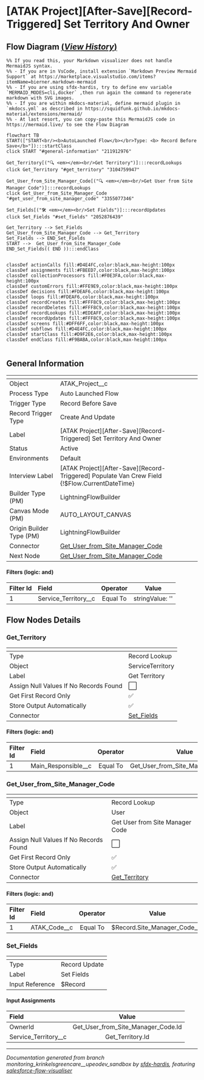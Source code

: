 # [ATAK Project][After-Save][Record-Triggered] Set Territory And Owner

## Flow Diagram [(_View History_)](ATAK_Project_After_Save_Record_Triggered_Set_Territory_And_Owner-history.md)

```mermaid
%% If you read this, your Markdown visualizer does not handle MermaidJS syntax.
%% - If you are in VsCode, install extension `Markdown Preview Mermaid Support` at https://marketplace.visualstudio.com/items?itemName=bierner.markdown-mermaid
%% - If you are using sfdx-hardis, try to define env variable `MERMAID_MODES=cli,docker` ,then run again the command to regenerate markdown with SVG images.
%% - If you are within mkdocs-material, define mermaid plugin in `mkdocs.yml` as described in https://squidfunk.github.io/mkdocs-material/extensions/mermaid/
%% - At last resort, you can copy-paste this MermaidJS code in https://mermaid.live/ to see the Flow Diagram

flowchart TB
START(["START<br/><b>AutoLaunched Flow</b></br>Type: <b> Record Before Save</b>"]):::startClass
click START "#general-information" "211912976"

Get_Territory[("🔍 <em></em><br/>Get Territory")]:::recordLookups
click Get_Territory "#get_territory" "3104759947"

Get_User_from_Site_Manager_Code[("🔍 <em></em><br/>Get User from Site Manager Code")]:::recordLookups
click Get_User_from_Site_Manager_Code "#get_user_from_site_manager_code" "3355077346"

Set_Fields[("🛠️ <em></em><br/>Set Fields")]:::recordUpdates
click Set_Fields "#set_fields" "2052876439"

Get_Territory --> Set_Fields
Get_User_from_Site_Manager_Code --> Get_Territory
Set_Fields --> END_Set_Fields
START -->  Get_User_from_Site_Manager_Code
END_Set_Fields(( END )):::endClass


classDef actionCalls fill:#D4E4FC,color:black,max-height:100px
classDef assignments fill:#FBEED7,color:black,max-height:100px
classDef collectionProcessors fill:#F0E3FA,color:black,max-height:100px
classDef customErrors fill:#FFE9E9,color:black,max-height:100px
classDef decisions fill:#FDEAF6,color:black,max-height:100px
classDef loops fill:#FDEAF6,color:black,max-height:100px
classDef recordCreates fill:#FFF8C9,color:black,max-height:100px
classDef recordDeletes fill:#FFF8C9,color:black,max-height:100px
classDef recordLookups fill:#EDEAFF,color:black,max-height:100px
classDef recordUpdates fill:#FFF8C9,color:black,max-height:100px
classDef screens fill:#DFF6FF,color:black,max-height:100px
classDef subflows fill:#D4E4FC,color:black,max-height:100px
classDef startClass fill:#D9F2E6,color:black,max-height:100px
classDef endClass fill:#F9BABA,color:black,max-height:100px


```

## General Information

|<!-- -->|<!-- -->|
|:---|:---|
|Object|ATAK_Project__c|
|Process Type| Auto Launched Flow|
|Trigger Type| Record Before Save|
|Record Trigger Type| Create And Update|
|Label|[ATAK Project][After-Save][Record-Triggered] Set Territory And Owner|
|Status|Active|
|Environments|Default|
|Interview Label|[ATAK Project][After-Save][Record-Triggered] Populate Van Crew Field {!$Flow.CurrentDateTime}|
| Builder Type (PM)|LightningFlowBuilder|
| Canvas Mode (PM)|AUTO_LAYOUT_CANVAS|
| Origin Builder Type (PM)|LightningFlowBuilder|
|Connector|[Get_User_from_Site_Manager_Code](#get_user_from_site_manager_code)|
|Next Node|[Get_User_from_Site_Manager_Code](#get_user_from_site_manager_code)|


#### Filters (logic: **and**)

|Filter Id|Field|Operator|Value|
|:-- |:-- |:--:|:--: |
|1|Service_Territory__c| Equal To|stringValue: ''<br/>|


## Flow Nodes Details

### Get_Territory

|<!-- -->|<!-- -->|
|:---|:---|
|Type|Record Lookup|
|Object|ServiceTerritory|
|Label|Get Territory|
|Assign Null Values If No Records Found|⬜|
|Get First Record Only|✅|
|Store Output Automatically|✅|
|Connector|[Set_Fields](#set_fields)|


#### Filters (logic: **and**)

|Filter Id|Field|Operator|Value|
|:-- |:-- |:--:|:--: |
|1|Main_Responsible__c| Equal To|Get_User_from_Site_Manager_Code.Id|




### Get_User_from_Site_Manager_Code

|<!-- -->|<!-- -->|
|:---|:---|
|Type|Record Lookup|
|Object|User|
|Label|Get User from Site Manager Code|
|Assign Null Values If No Records Found|⬜|
|Get First Record Only|✅|
|Store Output Automatically|✅|
|Connector|[Get_Territory](#get_territory)|


#### Filters (logic: **and**)

|Filter Id|Field|Operator|Value|
|:-- |:-- |:--:|:--: |
|1|ATAK_Code__c| Equal To|$Record.Site_Manager_Code__c|




### Set_Fields

|<!-- -->|<!-- -->|
|:---|:---|
|Type|Record Update|
|Label|Set Fields|
|Input Reference|$Record|


#### Input Assignments

|Field|Value|
|:-- |:--: |
|OwnerId|Get_User_from_Site_Manager_Code.Id|
|Service_Territory__c|Get_Territory.Id|








___

_Documentation generated from branch monitoring_krinkelsgreencare__upeodev_sandbox by [sfdx-hardis](https://sfdx-hardis.cloudity.com), featuring [salesforce-flow-visualiser](https://github.com/toddhalfpenny/salesforce-flow-visualiser)_